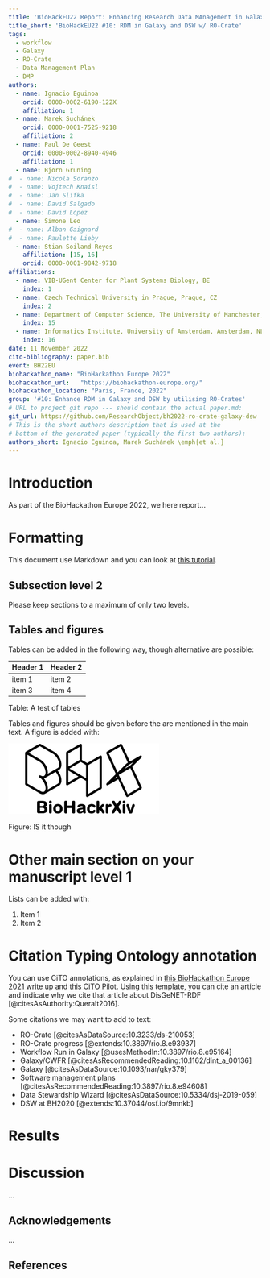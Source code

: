 ```yaml
---
title: 'BioHackEU22 Report: Enhancing Research Data MAnagement in Galaxy and Data Stewardship Wizard by utilising RO-Crates'
title_short: 'BioHackEU22 #10: RDM in Galaxy and DSW w/ RO-Crate'
tags:
  - workflow
  - Galaxy
  - RO-Crate
  - Data Management Plan
  - DMP
authors:
  - name: Ignacio Eguinoa
    orcid: 0000-0002-6190-122X
    affiliation: 1
  - name: Marek Suchánek 
    orcid: 0000-0001-7525-9218
    affiliation: 2
  - name: Paul De Geest
    orcid: 0000-0002-8940-4946
    affiliation: 1
  - name: Bjorn Gruning
#  - name: Nicola Soranzo
#  - name: Vojtech Knaisl
#  - name: Jan Slifka
#  - name: David Salgado
#  - name: David López
  - name: Simone Leo
#  - name: Alban Gaignard
#  - name: Paulette Lieby
  - name: Stian Soiland-Reyes
    affiliation: [15, 16]
    orcid: 0000-0001-9842-9718
affiliations:
  - name: VIB-UGent Center for Plant Systems Biology, BE
    index: 1
  - name: Czech Technical University in Prague, Prague, CZ 
    index: 2
  - name: Department of Computer Science, The University of Manchester, Manchester, UK
    index: 15
  - name: Informatics Institute, University of Amsterdam, Amsterdam, NL
    index: 16
date: 11 November 2022
cito-bibliography: paper.bib
event: BH22EU
biohackathon_name: "BioHackathon Europe 2022"
biohackathon_url:   "https://biohackathon-europe.org/"
biohackathon_location: "Paris, France, 2022"
group: '#10: Enhance RDM in Galaxy and DSW by utilising RO-Crates'
# URL to project git repo --- should contain the actual paper.md:
git_url: https://github.com/ResearchObject/bh2022-ro-crate-galaxy-dsw
# This is the short authors description that is used at the
# bottom of the generated paper (typically the first two authors):
authors_short: Ignacio Eguinoa, Marek Suchánek \emph{et al.}
---
```



# Introduction

As part of the BioHackathon Europe 2022, we here report...

# Formatting

This document use Markdown and you can look at [this tutorial](https://www.markdowntutorial.com/).

## Subsection level 2

Please keep sections to a maximum of only two levels.

## Tables and figures

Tables can be added in the following way, though alternative are possible:

| Header 1 | Header 2 |
| -------- | -------- |
| item 1 | item 2 |
| item 3 | item 4 |

Table: A test of tables

Tables and figures should be given before the are mentioned in the main text.
A figure is added with:

![BioHackrXiv logo](./biohackrxiv.png)

Figure: IS it though

# Other main section on your manuscript level 1

Lists can be added with:

1. Item 1
2. Item 2

# Citation Typing Ontology annotation

You can use CiTO annotations, as explained in [this BioHackathon Europe 2021 write up](https://raw.githubusercontent.com/biohackrxiv/bhxiv-metadata/main/doc/elixir_biohackathon2021/paper.md) and [this CiTO Pilot](https://www.biomedcentral.com/collections/cito).
Using this template, you can cite an article and indicate why we cite that article about DisGeNET-RDF [@citesAsAuthority:Queralt2016].


Some citations we may want to add to text: 

* RO-Crate [@citesAsDataSource:10.3233/ds-210053]
* RO-Crate progress [@extends:10.3897/rio.8.e93937]
* Workflow Run in Galaxy [@usesMethodIn:10.3897/rio.8.e95164]
* Galaxy/CWFR [@citesAsRecommendedReading:10.1162/dint_a_00136]
* Galaxy [@citesAsDataSource:10.1093/nar/gky379]
* Software management plans [@citesAsRecommendedReading:10.3897/rio.8.e94608]
* Data Stewardship Wizard [@citesAsDataSource:10.5334/dsj-2019-059] 
* DSW at BH2020 [@extends:10.37044/osf.io/9mnkb]

# Results


# Discussion

...

## Acknowledgements

...

## References
